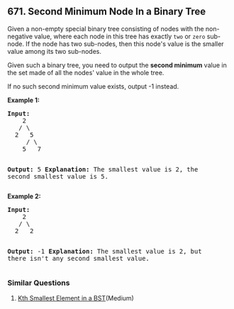 ## 671. Second Minimum Node In a Binary Tree

<p>
Given a non-empty special binary tree consisting of nodes with the non-negative value, where each node in this tree has exactly <code>two</code> or <code>zero</code> sub-node. If the node has two sub-nodes, then this node's value is the smaller value among its two sub-nodes. 
</p>

<p>
Given such a binary tree, you need to output the <b>second minimum</b> value in the set made of all the nodes' value in the whole tree. 
</p>

<p>
If no such second minimum value exists, output -1 instead.
</p>

<p><b>Example 1:</b><br />
<pre>
<b>Input:</b> 
    2
   / \
  2   5
     / \
    5   7

<b>Output:</b> 5
<b>Explanation:</b> The smallest value is 2, the second smallest value is 5.
</pre>
</p>

<p><b>Example 2:</b><br />
<pre>
<b>Input:</b> 
    2
   / \
  2   2

<b>Output:</b> -1
<b>Explanation:</b> The smallest value is 2, but there isn't any second smallest value.
</pre>
</p>

### Similar Questions
  1. [Kth Smallest Element in a BST](https://github.com/openset/leetcode/tree/master/solution/kth-smallest-element-in-a-bst)(Medium)

